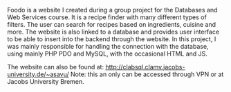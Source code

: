 Foodo is a website I created during a group project for the Databases and Web Services course.
It is a recipe finder with many different types of filters. The user can search for recipes based on ingredients, cuisine and more. The website is also linked to a database and provides user interface to be able to insert into the backend through the website.
In this project, I was mainly responsible for handling the connection with the database, using mainly PHP PDO and MySQL, with the occasional HTML and JS.

The website can also be found at: http://clabsql.clamv.jacobs-university.de/~asavu/
Note: this an only can be accessed through VPN or at Jacobs University Bremen.
